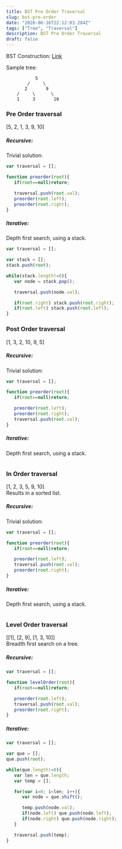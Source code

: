 ```yaml
---
title: BST Pre Order Traversal
slug: bst-pre-order
date: "2020-06-16T22:12:03.284Z"
tags: ["Tree", "Traversal"]
description: BST Pre Order Traversal
draft: false
---
```


BST Construction: [Link](https://dontforgetagain.netlify.app/bst)

Sample tree:
```
           5
        /     \
       2       9
    /     \      \
    1     3       10
```

### Pre Order traversal
[5, 2, 1, 3, 9, 10]

##### Recursive:
Trivial solution:
```javascript
var traversal = [];

function preorder(root){
   if(root==null)return;

   traversal.push(root.val);
   preorder(root.left);
   preorder(root.right);
}
```

##### Iterative:
Depth first search, using a stack.
```javascript
var traversal = [];

var stack = [];
stack.push(root);

while(stack.length!=0){
   var node = stack.pop();

   traversal.push(node.val);

   if(root.right) stack.push(root.right);
   if(root.left) stack.push(root.left);
}
```

### Post Order traversal
[1, 3, 2, 10, 9, 5]

##### Recursive:
Trivial solution:
```javascript
var traversal = [];

function preorder(root){
   if(root==null)return;

   preorder(root.left);
   preorder(root.right);
   traversal.push(root.val);
}
```
##### Iterative:
Depth first search, using a stack.
```javascript

```



### In Order traversal
[1, 2, 3, 5, 9, 10]  
Results in a sorted list.

##### Recursive:
Trivial solution:
```javascript
var traversal = [];

function preorder(root){
   if(root==null)return;

   preorder(root.left);
   traversal.push(root.val);
   preorder(root.right);
}
```

##### Iterative:
Depth first search, using a stack.
```javascript

```


### Level Order traversal
[[1], [2, 9], [1, 3, 10]]   
Breadth first search on a tree.

##### Recursive:
```javascript
var traversal = [];

function levelOrder(root){
   if(root==null)return;

   preorder(root.left);
   traversal.push(root.val);
   preorder(root.right);
}
```

##### Iterative:
```javascript
var traversal = [];

var que = [];
que.push(root);

while(que.length!=0){
   var len = que.length;
   var temp = [];

   for(var i=0; i<len; i++){
      var node = que.shift();

      temp.push(node.val);
      if(node.left) que.push(node.left);
      if(node.right) que.push(node.right);
   }

   traversal.push(temp);
}
```


